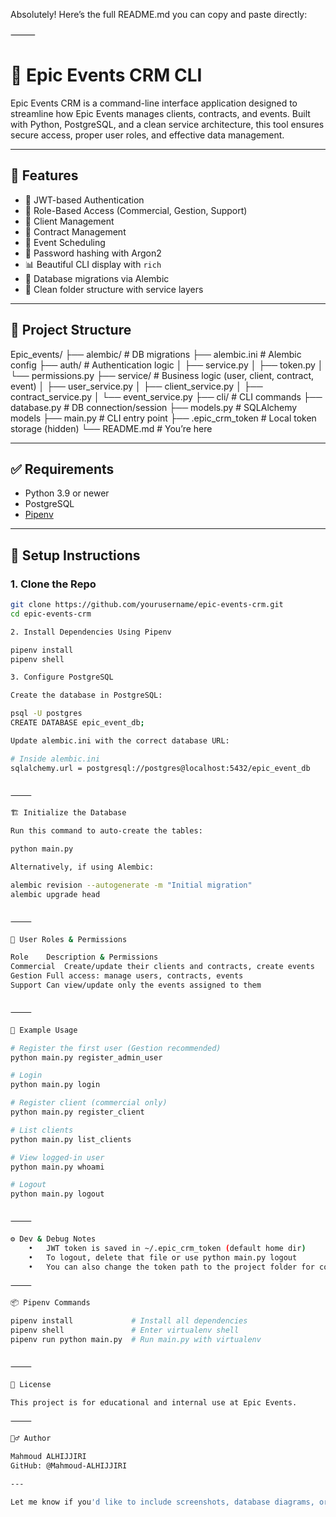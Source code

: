 Absolutely! Here’s the full README.md you can copy and paste directly:

⸻


# 🎉 Epic Events CRM CLI

Epic Events CRM is a command-line interface application designed to streamline how Epic Events manages clients, contracts, and events. Built with Python, PostgreSQL, and a clean service architecture, this tool ensures secure access, proper user roles, and effective data management.

---

## 🚀 Features

- 🔐 JWT-based Authentication  
- 👤 Role-Based Access (Commercial, Gestion, Support)  
- 📇 Client Management  
- 📃 Contract Management  
- 📅 Event Scheduling  
- 🔑 Password hashing with Argon2  
- 📊 Beautiful CLI display with `rich`  
- 🧱 Database migrations via Alembic  
- 📁 Clean folder structure with service layers  

---

## 📁 Project Structure

Epic_events/
├── alembic/                  # DB migrations
├── alembic.ini               # Alembic config
├── auth/                     # Authentication logic
│   ├── service.py
│   ├── token.py
│   └── permissions.py
├── service/                  # Business logic (user, client, contract, event)
│   ├── user_service.py
│   ├── client_service.py
│   ├── contract_service.py
│   └── event_service.py
├── cli/                      # CLI commands
├── database.py               # DB connection/session
├── models.py                 # SQLAlchemy models
├── main.py                   # CLI entry point
├── .epic_crm_token           # Local token storage (hidden)
└── README.md                 # You’re here

---

## ✅ Requirements

- Python 3.9 or newer  
- PostgreSQL  
- [Pipenv](https://pipenv.pypa.io/en/latest/)  

---

## 🧰 Setup Instructions

### 1. Clone the Repo

```bash
git clone https://github.com/yourusername/epic-events-crm.git
cd epic-events-crm

2. Install Dependencies Using Pipenv

pipenv install
pipenv shell

3. Configure PostgreSQL

Create the database in PostgreSQL:

psql -U postgres
CREATE DATABASE epic_event_db;

Update alembic.ini with the correct database URL:

# Inside alembic.ini
sqlalchemy.url = postgresql://postgres@localhost:5432/epic_event_db


⸻

🏗️ Initialize the Database

Run this command to auto-create the tables:

python main.py

Alternatively, if using Alembic:

alembic revision --autogenerate -m "Initial migration"
alembic upgrade head


⸻

🔐 User Roles & Permissions

Role	Description & Permissions
Commercial	Create/update their clients and contracts, create events
Gestion	Full access: manage users, contracts, events
Support	Can view/update only the events assigned to them


⸻

🧪 Example Usage

# Register the first user (Gestion recommended)
python main.py register_admin_user

# Login
python main.py login

# Register client (commercial only)
python main.py register_client

# List clients
python main.py list_clients

# View logged-in user
python main.py whoami

# Logout
python main.py logout


⸻

⚙️ Dev & Debug Notes
	•	JWT token is saved in ~/.epic_crm_token (default home dir)
	•	To logout, delete that file or use python main.py logout
	•	You can also change the token path to the project folder for convenience

⸻

📦 Pipenv Commands

pipenv install             # Install all dependencies
pipenv shell               # Enter virtualenv shell
pipenv run python main.py  # Run main.py with virtualenv


⸻

📜 License

This project is for educational and internal use at Epic Events.

⸻

🙋‍♂️ Author

Mahmoud ALHIJJIRI
GitHub: @Mahmoud-ALHIJJIRI

--- 

Let me know if you'd like to include screenshots, database diagrams, or deployment instructions too!